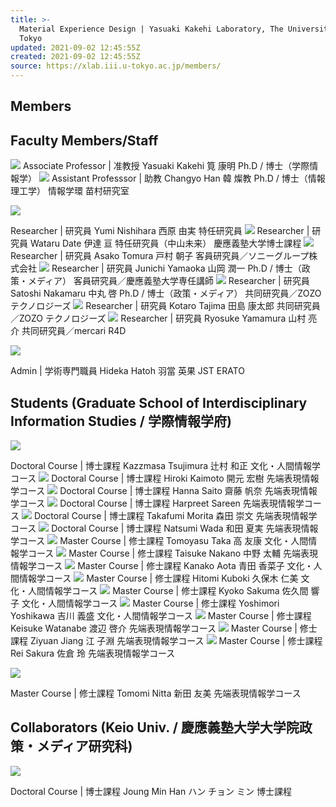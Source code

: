 ```yaml
---
title: >-
  Material Experience Design | Yasuaki Kakehi Laboratory, The University of
  Tokyo
updated: 2021-09-02 12:45:55Z
created: 2021-09-02 12:45:55Z
source: https://xlab.iii.u-tokyo.ac.jp/members/
---
```


## Members

## Faculty Members/Staff

![](http://xlab.iii.u-tokyo.ac.jp/wp-content/uploads/kakehi2020.jpg)
Associate Professor | 准教授
Yasuaki Kakehi
筧 康明
Ph.D / 博士（学際情報学）
![](http://xlab.iii.u-tokyo.ac.jp/wp-content/uploads/sample.jpeg)
Assistant Professsor | 助教
Changyo Han
韓 燦教
Ph.D / 博士（情報理工学）
情報学環
苗村研究室

![](http://xlab.iii.u-tokyo.ac.jp/wp-content/uploads/2018/06/AS4V9295-1000x1000.jpg)

Researcher | 研究員
Yumi Nishihara
西原 由実
特任研究員
![](http://xlab.iii.u-tokyo.ac.jp/wp-content/uploads/date-1.jpg)
Researcher | 研究員
Wataru Date
伊達 亘
特任研究員（中山未来）
慶應義塾大学博士課程
![](http://xlab.iii.u-tokyo.ac.jp/wp-content/uploads/tomura.jpg)
Researcher | 研究員
Asako Tomura
戸村 朝子
客員研究員／ソニーグループ株式会社
![](https://xlab.iii.u-tokyo.ac.jp/wp-content/uploads/yamaoka-1000x1000.jpg)
Researcher | 研究員
Junichi Yamaoka
山岡 潤一
Ph.D / 博士（政策・メディア）
客員研究員／慶應義塾大学専任講師
![](http://xlab.iii.u-tokyo.ac.jp/wp-content/uploads/2016/05/nkmr01.jpg)
Researcher | 研究員
Satoshi Nakamaru
中丸 啓
Ph.D / 博士（政策・メディア）
共同研究員／ZOZO テクノロジーズ
![](http://xlab.iii.u-tokyo.ac.jp/wp-content/uploads/tajima.jpg)
Researcher | 研究員
Kotaro Tajima
田島 康太郎
共同研究員／ZOZO テクノロジーズ
![](http://xlab.iii.u-tokyo.ac.jp/wp-content/uploads/r_yamamura.jpg)
Researcher | 研究員
Ryosuke Yamamura
山村 亮介
共同研究員／mercari R4D

![](https://xlab.iii.u-tokyo.ac.jp/wp-content/uploads/Hideka-Hatoh2104-600x600.jpg)

Admin | 学術専門職員
Hideka Hatoh
羽當 英果
JST ERATO

## Students (Graduate School of Interdisciplinary Information Studies / 学際情報学府)

![](https://xlab.iii.u-tokyo.ac.jp/wp-content/uploads/kazzmasa_xlab-600x600.jpg)

Doctoral Course | 博士課程
Kazzmasa Tsujimura
辻村 和正
文化・人間情報学コース
![](http://xlab.iii.u-tokyo.ac.jp/wp-content/uploads/kaimoto-600x600.jpg)
Doctoral Course | 博士課程
Hiroki Kaimoto
開元 宏樹
先端表現情報学コース
![](http://xlab.iii.u-tokyo.ac.jp/wp-content/uploads/hanna.jpg)
Doctoral Course | 博士課程
Hanna Saito
齋藤 帆奈
先端表現情報学コース
![](http://xlab.iii.u-tokyo.ac.jp/wp-content/uploads/sample.jpeg)
Doctoral Course | 博士課程
Harpreet Sareen
先端表現情報学コース
![](http://xlab.iii.u-tokyo.ac.jp/wp-content/uploads/morita-600x600.jpg)
Doctoral Course | 博士課程
Takafumi Morita
森田 崇文
先端表現情報学コース
![](http://xlab.iii.u-tokyo.ac.jp/wp-content/uploads/sample.jpeg)
Doctoral Course | 博士課程
Natsumi Wada
和田 夏実
先端表現情報学コース
![](http://xlab.iii.u-tokyo.ac.jp/wp-content/uploads/taka-1-600x600.jpg)
Master Course | 修士課程
Tomoyasu Taka
高 友康
文化・人間情報学コース
![](http://xlab.iii.u-tokyo.ac.jp/wp-content/uploads/nakano-1-600x600.jpg)
Master Course | 修士課程
Taisuke Nakano
中野 太輔
先端表現情報学コース
![](https://xlab.iii.u-tokyo.ac.jp/wp-content/uploads/aota-1-600x600.jpg)
Master Course | 修士課程
Kanako Aota
青田 香菜子
文化・人間情報学コース
![](https://xlab.iii.u-tokyo.ac.jp/wp-content/uploads/kuboki-1-600x600.jpg)
Master Course | 修士課程
Hitomi Kuboki
久保木 仁美
文化・人間情報学コース
![](https://xlab.iii.u-tokyo.ac.jp/wp-content/uploads/sakuma-1-600x600.jpg)
Master Course | 修士課程
Kyoko Sakuma
佐久間 響子
文化・人間情報学コース
![](https://xlab.iii.u-tokyo.ac.jp/wp-content/uploads/yoshikawa-1-600x600.jpg)
Master Course | 修士課程
Yoshimori Yoshikawa
吉川 義盛
文化・人間情報学コース
![](https://xlab.iii.u-tokyo.ac.jp/wp-content/uploads/watanabe-1-600x600.jpg)
Master Course | 修士課程
Keisuke Watanabe
渡辺 啓介
先端表現情報学コース
![](http://xlab.iii.u-tokyo.ac.jp/wp-content/uploads/jiang-600x600.jpg)
Master Course | 修士課程
Ziyuan Jiang
江 子淵
先端表現情報学コース
![](http://xlab.iii.u-tokyo.ac.jp/wp-content/uploads/sakura-600x600.jpg%22)
Master Course | 修士課程
Rei Sakura
佐倉 玲
先端表現情報学コース

![](https://xlab.iii.u-tokyo.ac.jp/wp-content/uploads/nitta_portrait-for-website-600x600.jpg)

Master Course | 修士課程
Tomomi Nitta
新田 友美
先端表現情報学コース

## Collaborators (Keio Univ. / 慶應義塾大学大学院政策・メディア研究科)

![](http://xlab.iii.u-tokyo.ac.jp/wp-content/uploads/2016/10/han_01-300x300.jpg)

Doctoral Course | 博士課程
Joung Min Han
ハン チョン ミン
博士課程